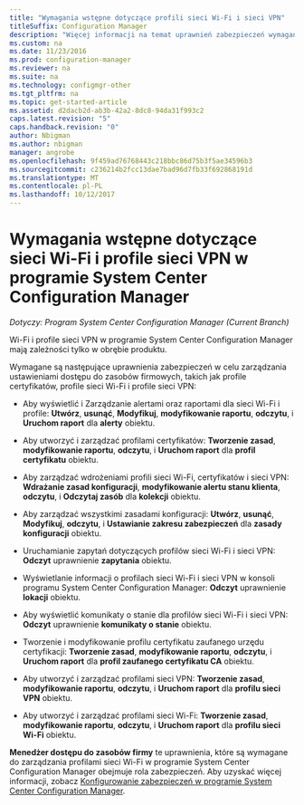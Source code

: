 ```yaml
---
title: "Wymagania wstępne dotyczące profili sieci Wi-Fi i sieci VPN"
titleSuffix: Configuration Manager
description: "Więcej informacji na temat uprawnień zabezpieczeń wymaganych do zarządzania profile certyfikatów, profile sieci Wi-Fi i profile sieci VPN w programie System Center Configuration Manager."
ms.custom: na
ms.date: 11/23/2016
ms.prod: configuration-manager
ms.reviewer: na
ms.suite: na
ms.technology: configmgr-other
ms.tgt_pltfrm: na
ms.topic: get-started-article
ms.assetid: d2dacb2d-ab3b-42a2-8dc8-94da31f993c2
caps.latest.revision: "5"
caps.handback.revision: "0"
author: Nbigman
ms.author: nbigman
manager: angrobe
ms.openlocfilehash: 9f459ad76768443c218bbc86d75b3f5ae34596b3
ms.sourcegitcommit: c236214b2fcc13dae7bad96d7fb33f692868191d
ms.translationtype: MT
ms.contentlocale: pl-PL
ms.lasthandoff: 10/12/2017
---
```

# <a name="prerequisites-for-wi-fi-and-vpn-profiles-in-system-center-configuration-manager"></a>Wymagania wstępne dotyczące sieci Wi-Fi i profile sieci VPN w programie System Center Configuration Manager

*Dotyczy: Program System Center Configuration Manager (Current Branch)*

Wi-Fi i profile sieci VPN w programie System Center Configuration Manager mają zależności tylko w obrębie produktu.  

 Wymagane są następujące uprawnienia zabezpieczeń w celu zarządzania ustawieniami dostępu do zasobów firmowych, takich jak profile certyfikatów, profile sieci Wi-Fi i profile sieci VPN:  

-   Aby wyświetlić i Zarządzanie alertami oraz raportami dla sieci Wi-Fi i profile: **Utwórz**, **usunąć**, **Modyfikuj**, **modyfikowanie raportu**, **odczytu**, i **Uruchom raport** dla **alerty** obiektu.  

-   Aby utworzyć i zarządzać profilami certyfikatów: **Tworzenie zasad**, **modyfikowanie raportu**, **odczytu**, i **Uruchom raport** dla **profil certyfikatu** obiektu.  

-   Aby zarządzać wdrożeniami profili sieci Wi-Fi, certyfikatów i sieci VPN: **Wdrażanie zasad konfiguracji**, **modyfikowanie alertu stanu klienta**, **odczytu**, i **Odczytaj zasób** dla **kolekcji** obiektu.  

-   Aby zarządzać wszystkimi zasadami konfiguracji: **Utwórz**, **usunąć**, **Modyfikuj**, **odczytu**, i **Ustawianie zakresu zabezpieczeń** dla **zasady konfiguracji** obiektu.  

-   Uruchamianie zapytań dotyczących profilów sieci Wi-Fi i sieci VPN: **Odczyt** uprawnienie **zapytania** obiektu.  

-   Wyświetlanie informacji o profilach sieci Wi-Fi i sieci VPN w konsoli programu System Center Configuration Manager: **Odczyt** uprawnienie **lokacji** obiektu.  

-   Aby wyświetlić komunikaty o stanie dla profilów sieci Wi-Fi i sieci VPN: **Odczyt** uprawnienie **komunikaty o stanie** obiektu.  

-   Tworzenie i modyfikowanie profilu certyfikatu zaufanego urzędu certyfikacji: **Tworzenie zasad**, **modyfikowanie raportu**, **odczytu**, i **Uruchom raport** dla **profil zaufanego certyfikatu CA** obiektu.  

-   Aby utworzyć i zarządzać profilami sieci VPN: **Tworzenie zasad**, **modyfikowanie raportu**, **odczytu**, i **Uruchom raport** dla **profilu sieci VPN** obiektu.  

-   Aby utworzyć i zarządzać profilami sieci Wi-Fi: **Tworzenie zasad**, **modyfikowanie raportu**, **odczytu**, i **Uruchom raport** dla **profilu sieci Wi-Fi** obiektu.  

 **Menedżer dostępu do zasobów firmy** te uprawnienia, które są wymagane do zarządzania profilami sieci Wi-Fi w programie System Center Configuration Manager obejmuje rola zabezpieczeń. Aby uzyskać więcej informacji, zobacz [Konfigurowanie zabezpieczeń w programie System Center Configuration Manager](../../core/plan-design/security/configure-security.md).
